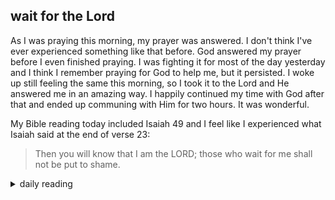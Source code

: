 ## wait for the Lord

As I was praying this morning, my prayer was answered. I don't think I've ever experienced something like that before. God answered my prayer before I even finished praying. I was fighting it for most of the day yesterday and I think I remember praying for God to help me, but it persisted. I woke up still feeling the same this morning, so I took it to the Lord and He answered me in an amazing way. I happily continued my time with God after that and ended up communing with Him for two hours. It was wonderful.

My Bible reading today included Isaiah 49 and I feel like I experienced what Isaiah said at the end of verse 23:

> Then you will know that I am the LORD; those who wait for me shall not be put to shame.

<details markdown="1">
<summary>daily reading</summary>

| {{ page.date | date: "%B %-d, %Y" }} |
| :-------------: |
| [Deut. 22; Ps. 110–111; Isa. 49; Rev. 19]({% link _Bible/Bible-year-1.md %}) |
| [WCF 21; WLC 140-145; WSC 76-78]({% link _westminster/westminster-month-1.md %}) |
| [The Athanasian Creed](https://threeforms.org/the-athanasian-creed/) |

</details>